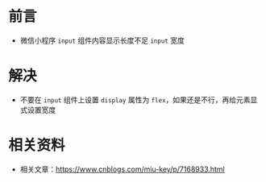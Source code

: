 # 前言

- 微信小程序 `input` 组件内容显示长度不足 `input` 宽度



# 解决

- 不要在 `input` 组件上设置 `display` 属性为 `flex`，如果还是不行，再给元素显式设置宽度



# 相关资料

- 相关文章：https://www.cnblogs.com/miu-key/p/7168933.html